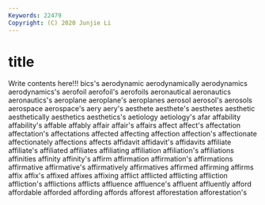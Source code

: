 ```yaml
---
Keywords: 22479
Copyright: (C) 2020 Junjie Li
---
```


# title

Write contents here!!!
bics's 
aerodynamic 
aerodynamically 
aerodynamics
aerodynamics's 
aerofoil 
aerofoil's 
aerofoils 
aeronautical 
aeronautics 
aeronautics's 
aeroplane 
aeroplane's 
aeroplanes
aerosol 
aerosol's 
aerosols 
aerospace 
aerospace's 
aery 
aery's 
aesthete 
aesthete's 
aesthetes
aesthetic 
aesthetically 
aesthetics 
aesthetics's 
aetiology 
aetiology's 
afar 
affability 
affability's 
affable
affably 
affair 
affair's 
affairs 
affect 
affect's 
affectation 
affectation's 
affectations 
affected
affecting 
affection 
affection's 
affectionate 
affectionately 
affections 
affects 
affidavit 
affidavit's 
affidavits
affiliate 
affiliate's 
affiliated 
affiliates 
affiliating 
affiliation 
affiliation's 
affiliations 
affinities 
affinity
affinity's 
affirm 
affirmation 
affirmation's 
affirmations 
affirmative 
affirmative's 
affirmatively 
affirmatives 
affirmed
affirming 
affirms 
affix 
affix's 
affixed 
affixes 
affixing 
afflict 
afflicted 
afflicting
affliction 
affliction's 
afflictions 
afflicts 
affluence 
affluence's 
affluent 
affluently 
afford 
affordable
afforded 
affording 
affords 
afforest 
afforestation 
afforestation's 
